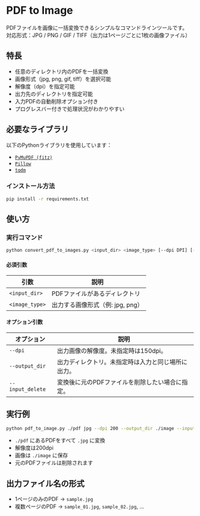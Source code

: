 # PDF to Image

PDFファイルを画像に一括変換できるシンプルなコマンドラインツールです。<br>
対応形式：JPG / PNG / GIF / TIFF（出力は1ページごとに1枚の画像ファイル）

## 特長

- 任意のディレクトリ内のPDFを一括変換
- 画像形式（jpg, png, gif, tiff）を選択可能
- 解像度（dpi）を指定可能
- 出力先のディレクトリを指定可能
- 入力PDFの自動削除オプション付き
- プログレスバー付きで処理状況がわかりやすい

## 必要なライブラリ

以下のPythonライブラリを使用しています：

- [`PyMuPDF (fitz)`](https://pymupdf.readthedocs.io/)
- [`Pillow`](https://pillow.readthedocs.io/)
- [`tqdm`](https://tqdm.github.io/)

### インストール方法

```bash
pip install -r requirements.txt
```

## 使い方

### 実行コマンド

```bash
python convert_pdf_to_images.py <input_dir> <image_type> [--dpi DPI] [--output_dir OUTPUT_DIR] [--input_delete]
```

#### 必須引数

| 引数 | 説明 |
| --- | --- |
| `<input_dir>`  | PDFファイルがあるディレクトリ |
| `<image_type>` | 出力する画像形式（例: jpg, png） |

#### オプション引数

| オプション | 説明 |
| --- | --- |
| `--dpi` | 出力画像の解像度。未指定時は150dpi。 |
| `--output_dir` | 出力ディレクトリ。未指定時は入力と同じ場所に出力。 |
| `--input_delete` | 変換後に元のPDFファイルを削除したい場合に指定。 |

## 実行例

```bash
python pdf_to_image.py ./pdf jpg --dpi 200 --output_dir ./image --input_delete
```

- `./pdf` にあるPDFをすべて `.jpg` に変換
- 解像度は200dpi
- 画像は `./image` に保存
- 元のPDFファイルは削除されます

## 出力ファイル名の形式

- 1ページのみのPDF → `sample.jpg`
- 複数ページのPDF → `sample_01.jpg`, `sample_02.jpg`, …
